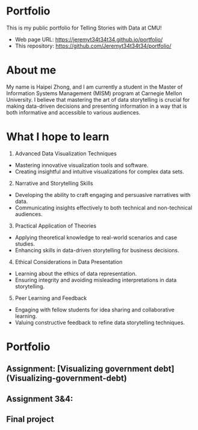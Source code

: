 # Portfolio
This is my public portfolio for Telling Stories with Data at CMU!

- Web page URL: https://jeremyt34t34t34.github.io/portfolio/
- This repository: https://github.com/Jeremyt34t34t34/portfolio/

  
# About me
My name is Haipei Zhong, and I am currently a student in the Master of Information Systems Management (MISM) program at Carnegie Mellon University. I believe that mastering the art of data storytelling is crucial for making data-driven decisions and presenting information in a way that is both informative and accessible to various audiences.

# What I hope to learn
1. Advanced Data Visualization Techniques
- Mastering innovative visualization tools and software.
- Creating insightful and intuitive visualizations for complex data sets.

2. Narrative and Storytelling Skills
- Developing the ability to craft engaging and persuasive narratives with data.
- Communicating insights effectively to both technical and non-technical audiences.

3. Practical Application of Theories
- Applying theoretical knowledge to real-world scenarios and case studies.
- Enhancing skills in data-driven storytelling for business decisions.

4. Ethical Considerations in Data Presentation
- Learning about the ethics of data representation.
- Ensuring integrity and avoiding misleading interpretations in data storytelling.

5. Peer Learning and Feedback
- Engaging with fellow students for idea sharing and collaborative learning.
- Valuing constructive feedback to refine data storytelling techniques.


# Portfolio

## Assignment: [Visualizing government debt]  (Visualizing-government-debt)

## Assignment 3&4:

## Final project

